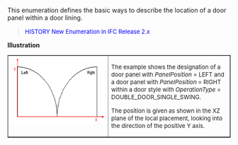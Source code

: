 ﻿This enumeration defines the basic ways to describe the location of a door panel within a door lining.

> <font color="#0000FF" size="-1">HISTORY New Enumeration in IFC
		Release 2.x </font>

**Illustration**

<table border="1"> 
		<tr valign="TOP"> 
		  <td width="30%" valign="TOP" align="LEFT"><img src="figures/ifcdoorpanelpositionenum-fig01.gif" width="265" height="152" border="0"></td> 
		  <td width="23%" valign="TOP" align="LEFT">
			 <p><font size="-1">The example shows the designation of a door panel
				with <i>PanelPosition</i> = LEFT and a door panel with <i>PanelPosition</i> =
				RIGHT within a door style with <i>OperationType</i> =
				DOUBLE_DOOR_SINGLE_SWING.</font></p>
			 <p><font size="-1">The position is given as shown in the XZ plane of
				the local placement, looking into the direction of the positive Y
				axis.</font></p></td> 
		</tr> 
	 </table>
